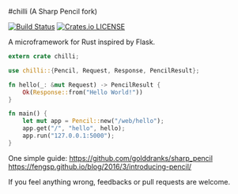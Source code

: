 #chilli (A Sharp Pencil fork)

[![Build Status](https://travis-ci.org/armersong/chilli.svg?branch=master)](https://travis-ci.org/armersong/chilli) [![Crates.io LICENSE](https://img.shields.io/crates/l/pencil.svg)](https://crates.io/crates/pencil/)

A microframework for Rust inspired by Flask.

```rust
extern crate chilli;

use chilli::{Pencil, Request, Response, PencilResult};

fn hello(_: &mut Request) -> PencilResult {
    Ok(Response::from("Hello World!"))
}

fn main() {
    let mut app = Pencil::new("/web/hello");
    app.get("/", "hello", hello);
    app.run("127.0.0.1:5000");
}
```

One simple guide: 
https://github.com/golddranks/sharp_pencil
https://fengsp.github.io/blog/2016/3/introducing-pencil/

If you feel anything wrong, feedbacks or pull requests are welcome.
